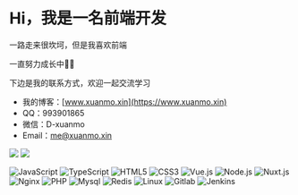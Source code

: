 # Hi，我是一名前端开发

一路走来很坎坷，但是我喜欢前端

一直努力成长中🧑‍💻

下边是我的联系方式，欢迎一起交流学习

- 我的博客：[www.xuanmo.xin](https://www.xuanmo.xin)
- QQ：993901865
- 微信：D-xuanmo
- Email：me@xuanmo.xin

<p>
<img src="https://github-readme-stats.vercel.app/api?username=D-xuanmo&show_icons=true" />

<img src="https://github-readme-stats.vercel.app/api/top-langs/?username=D-xuanmo&langs_count=10&layout=compact" />
</p>

<p>
  <img alt="JavaScript" src="https://img.shields.io/badge/-JavaScript-F7DF1E?style=flat&logo=JavaScript&logoColor=white" />
  <img alt="TypeScript" src="https://img.shields.io/badge/-TypeScript-3178C6?style=flat&logo=TypeScript&logoColor=white" />
  <img alt="HTML5" src="https://img.shields.io/badge/-HTML5-E34F26?style=flat&logo=HTML5&logoColor=white" />
  <img alt="CSS3" src="https://img.shields.io/badge/-CSS3-1572B6?style=flat&logo=CSS3&logoColor=white" />
  <img alt="Vue.js" src="https://img.shields.io/badge/-Vue.js-4FC08D?style=flat&logo=Vue.js&logoColor=white" />
  <img alt="Node.js" src="https://img.shields.io/badge/-Node.js-339933?style=flat&logo=Node.js&logoColor=white" />
  <img alt="Nuxt.js" src="https://img.shields.io/badge/-Nuxt.js-00C58E?style=flat&logo=Nuxt.js&logoColor=white" />
  <img alt="Nginx" src="https://img.shields.io/badge/-Nginx-269539?style=flat&logo=nginx&logoColor=white" />
  <img alt="PHP" src="https://img.shields.io/badge/-PHP-777BB4?style=flat&logo=php&logoColor=white" />
  <img alt="Mysql" src="https://img.shields.io/badge/-Mysql-4479A1?style=flat&logo=mysql&logoColor=white" />
  <img alt="Redis" src="https://img.shields.io/badge/-Redis-DC382D?style=flat&logo=redis&logoColor=white" />
  <img alt="Linux" src="https://img.shields.io/badge/-Linux-FCC624?style=flat&logo=linux&logoColor=white" />
  <img alt="Gitlab" src="https://img.shields.io/badge/-Gitlab-CA121?style=flat&logo=Gitlab&logoColor=white" />
  <img alt="Jenkins" src="https://img.shields.io/badge/-Jenkins-D24939?style=flat&logo=Jenkins&logoColor=white" />
</p>
